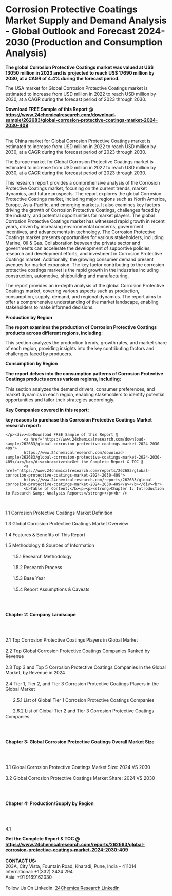 <h1>Corrosion Protective Coatings Market Supply and Demand Analysis - Global Outlook and Forecast 2024-2030 (Production and Consumption Analysis)</h1><p><strong>The global Corrosion Protective Coatings market was valued at US$ 13050 million in 2023 and is projected to reach US$ 17690 million by 2030, at a CAGR of 4.4% during the forecast period. </strong></p><p>
</p><p>The USA market for Global Corrosion Protective Coatings market is estimated to increase from USD million in 2022 to reach USD million by 2030, at a CAGR during the forecast period of 2023 through 2030.</p><div><b>Download FREE Sample of this Report @ 
            <a href="https://www.24chemicalresearch.com/download-sample/262683/global-corrosion-protective-coatings-market-2024-2030-409">
            https://www.24chemicalresearch.com/download-sample/262683/global-corrosion-protective-coatings-market-2024-2030-409</a></b></div><br><p>
</p><p>The China market for Global Corrosion Protective Coatings market is estimated to increase from USD million in 2022 to reach USD million by 2030, at a CAGR during the forecast period of 2023 through 2030.</p><p>
</p><p>The Europe market for Global Corrosion Protective Coatings market is estimated to increase from USD million in 2022 to reach USD million by 2030, at a CAGR during the forecast period of 2023 through 2030.</p><p>
</p><p>This research report provides a comprehensive analysis of the Corrosion Protective Coatings market, focusing on the current trends, market dynamics, and future prospects. The report explores the global Corrosion Protective Coatings market, including major regions such as North America, Europe, Asia-Pacific, and emerging markets. It also examines key factors driving the growth of Corrosion Protective Coatings, challenges faced by the industry, and potential opportunities for market players. The global Corrosion Protective Coatings market has witnessed rapid growth in recent years, driven by increasing environmental concerns, government incentives, and advancements in technology. The Corrosion Protective Coatings market presents opportunities for various stakeholders, including Marine, Oil &amp; Gas. Collaboration between the private sector and governments can accelerate the development of supportive policies, research and development efforts, and investment in Corrosion Protective Coatings market. Additionally, the growing consumer demand present avenues for market expansion. The key factor contributing to the corrosion protective coatings market is the rapid growth in the industries including construction, automotive, shipbuilding and manufacturing.</p><p>
</p><p>The report provides an in-depth analysis of the global Corrosion Protective Coatings market, covering various aspects such as production, consumption, supply, demand, and regional dynamics. The report aims to offer a comprehensive understanding of the market landscape, enabling stakeholders to make informed decisions.</p><p>
</p><p><strong>Production by Region</strong></p><p>
</p><p><strong>The report examines the production of Corrosion Protective Coatings products across different regions, including:</strong></p><p>
</p><p>
</p><p>This section analyzes the production trends, growth rates, and market share of each region, providing insights into the key contributing factors and challenges faced by producers.</p><p>
</p><p><strong>Consumption by Region</strong></p><p>
</p><p><strong>The report delves into the consumption patterns of Corrosion Protective Coatings products across various regions, including:</strong></p><p>
</p><p>
</p><p>This section analyzes the demand drivers, consumer preferences, and market dynamics in each region, enabling stakeholders to identify potential opportunities and tailor their strategies accordingly.</p><p>
<strong>Key Companies covered in this report:</strong></p><p>
</p><p>
</p><p><strong>key reasons to purchase this Corrosion Protective Coatings Market research report:</strong></p><p>

	</p><div><b>Download FREE Sample of this Report @ 
            <a href="https://www.24chemicalresearch.com/download-sample/262683/global-corrosion-protective-coatings-market-2024-2030-409">
            https://www.24chemicalresearch.com/download-sample/262683/global-corrosion-protective-coatings-market-2024-2030-409</a></b></div><br><div><b>Get the Complete Report & TOC @ 
            <a href="https://www.24chemicalresearch.com/reports/262683/global-corrosion-protective-coatings-market-2024-2030-409">
            https://www.24chemicalresearch.com/reports/262683/global-corrosion-protective-coatings-market-2024-2030-409</a></b></div><br>
            <b>Table of Content:</b><p><p><strong>Chapter 1: Introduction to Research &amp; Analysis Reports</strong></p><br />
<br />
<p>1.1 Corrosion Protective Coatings Market Definition<br /><br />
1.3 Global Corrosion Protective Coatings Market Overview<br /><br />
1.4 Features &amp; Benefits of This Report<br /><br />
1.5 Methodology &amp; Sources of Information<br /><br />
&nbsp;&nbsp;&nbsp;&nbsp;&nbsp; 1.5.1 Research Methodology<br /><br />
&nbsp;&nbsp;&nbsp;&nbsp;&nbsp; 1.5.2 Research Process<br /><br />
&nbsp;&nbsp;&nbsp;&nbsp;&nbsp; 1.5.3 Base Year<br /><br />
&nbsp;&nbsp;&nbsp;&nbsp;&nbsp; 1.5.4 Report Assumptions &amp; Caveats</p><br />
<br />
<p><strong>Chapter 2: Company Landscape</strong></p><br />
<br />
<p>2.1 Top Corrosion Protective Coatings Players in Global Market<br /><br />
2.2 Top Global Corrosion Protective Coatings Companies Ranked by Revenue<br /><br />
2.3 Top 3 and Top 5 Corrosion Protective Coatings Companies in the Global Market, by Revenue in 2024<br /><br />
2.4 Tier 1, Tier 2, and Tier 3 Corrosion Protective Coatings Players in the Global Market<br /><br />
&nbsp;&nbsp;&nbsp;&nbsp;&nbsp; 2.5.1 List of Global Tier 1 Corrosion Protective Coatings Companies<br /><br />
&nbsp;&nbsp;&nbsp;&nbsp;&nbsp; 2.6.2 List of Global Tier 2 and Tier 3 Corrosion Protective Coatings Companies</p><br />
<br />
<p><strong>Chapter 3: Global Corrosion Protective Coatings Overall Market Size</strong></p><br />
<br />
<p>3.1 Global Corrosion Protective Coatings Market Size: 2024 VS 2030<br /><br />
3.2 Global Corrosion Protective Coatings Market Share: 2024 VS 2030</p><br />
<br />
<p><strong>Chapter 4: Production/Supply by Region</strong></p><br />
<br />
<p>4.1</p><div><b>Get the Complete Report & TOC @ 
            <a href="https://www.24chemicalresearch.com/reports/262683/global-corrosion-protective-coatings-market-2024-2030-409">
            https://www.24chemicalresearch.com/reports/262683/global-corrosion-protective-coatings-market-2024-2030-409</a></b></div><br><b>CONTACT US:</b><br>
            203A, City Vista, Fountain Road, Kharadi, Pune, India - 411014<br>
            International: +1(332) 2424 294<br>
            Asia: +91 9169162030 <br><br>
            Follow Us On LinkedIn: <a href="https://www.linkedin.com/company/24chemicalresearch/">24ChemicalResearch LinkedIn</a>